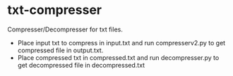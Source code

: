 # txt-compresser
Compresser/Decompresser for txt files. 
- Place input txt to compress in input.txt and run compresserv2.py to get compressed file in output.txt.
- Place compressed txt in compressed.txt and run decompresser.py to get decompressed file in decompressed.txt
